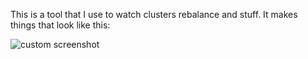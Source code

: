This is a tool that I use to watch clusters rebalance and stuff.  It
makes things that look like this:

![custom screenshot](https://img.skitch.com/20120502-1wbj8d11gsqbtx1e2hdadm2af4.png)
